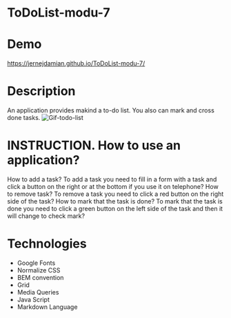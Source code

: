 # ToDoList-modu-7
# Demo
https://jernejdamian.github.io/ToDoList-modu-7/
# Description
An application provides makind a to-do list. You also can mark and cross done tasks.
![Gif-todo-list](https://github.com/Jernejdamian/ToDoList-modu-7/assets/108942033/c190a0b9-fa3c-4f99-9460-31329a926e96)
# INSTRUCTION. How to use an application?
How to add a task?
To add a task you need to fill in a form with a task and click a button on the right or at the bottom if you use it on telephone?
How to remove task?
To remove a task you need to click a red button on the right side of the task?
How to mark that the task is done?
To mark that the task is done you need to click a green button on the left side of the task and then it will change to check mark?
# Technologies
- Google Fonts
- Normalize CSS
- BEM convention
- Grid
- Media Queries
- Java Script
- Markdown Language

